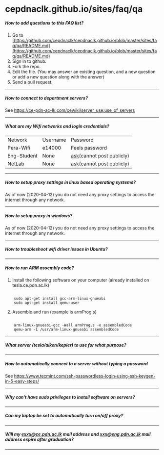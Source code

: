 # cepdnaclk.github.io/sites/faq/qa

##### How to add questions to this FAQ list?
1. Go to [https://github.com/cepdnaclk/cepdnaclk.github.io/blob/master/sites/faq/qa/README.md](https://github.com/cepdnaclk/cepdnaclk.github.io/blob/master/sites/faq/qa/README.md)
2. Sign in to github.
3. Fork the repo.
4. Edit the file. (You may answer an existing question, and a new question or add a new question along with the answer)
5. Send a pull request.

---

##### How to connect to department servers?
See https://ce-pdn-ac-lk.com/cewiki/server_use:use_of_servers

---

##### What are my Wifi networks and login credentials?
<table>
    <tr><td>Network</td><td>Username</td><td>Password</td></tr>
    <tr><td>Pera-Wifi</td><td>e14000</td><td>Feels password</td></tr>
    <tr><td>Eng-Student</td><td>None</td><td><a href="https://gihan.me/contact/">ask</a>(cannot post publicly)</td></tr>
    <tr><td>NetLab</td><td>None</td><td><a href="https://gihan.me/contact/">ask</a>(cannot post publicly)</td></tr>
</table>

---

##### How to setup proxy settings in linux based operating systems?
As of now (2020-04-12) you do not need any proxy settings to access the internet through any network.

---

##### How to setup proxy in windows?
As of now (2020-04-12) you do not need any proxy settings to access the internet through any network.

---

##### How to troubleshoot wifi driver issues in Ubuntu?

---

##### How to run ARM assembly code?

1. Install the following software on your computer (already installed on tesla.ce.pdn.ac.lk)
<pre><code>
    sudo apt-get install gcc-arm-linux-gnueabi
    sudo apt-get install qemu-user
</code></pre>

2. Assemble and run (example is armProg.s)
<pre><code>
    arm-linux-gnueabi-gcc -Wall armProg.s -o assembledCode
    qemu-arm -L /usr/arm-linux-gnueabi assembledCode
</code></pre>

---
##### What server (tesla/aiken/kepler) to use for what purpose?

---
##### How to automatically connect to a server without typing a password
See https://www.tecmint.com/ssh-passwordless-login-using-ssh-keygen-in-5-easy-steps/

---
##### Why can't have sudo privileges to install software on servers?

---
##### Can my laptop be set to automatically turn on/off proxy?

---
##### Will my exxx@ce.pdn.ac.lk mail address and xxx@eng.pdn.ac.lk mail address expire after graduation?

---
